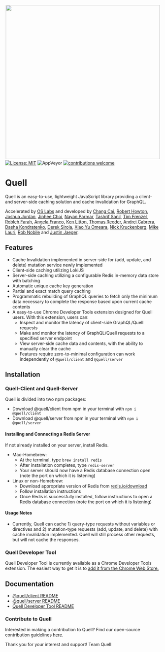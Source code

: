 <p align="center"><img src="./demo/client/src/images/quell_logos/QUELL-nested-LG@0.75x.png" width='500' style="margin-top: 10px; margin-bottom: -10px;"></p>

[![License: MIT](https://img.shields.io/badge/License-MIT-yellow.svg)](https://github.com/open-source-labs/Quell/blob/master/LICENSE)
![AppVeyor](https://img.shields.io/badge/build-passing-brightgreen.svg)
[![contributions welcome](https://img.shields.io/badge/contributions-welcome-brightgreen.svg?style=flat)](https://github.com/open-source-labs/Quell/issues)
<!-- ![AppVeyor](https://img.shields.io/badge/version-1.0.1-blue.svg) -->

# Quell

Quell is an easy-to-use, lightweight JavaScript library providing a client- and server-side caching solution and cache invalidation for GraphQL.

Accelerated by [OS Labs](https://github.com/open-source-labs) and developed by [Chang Cai](https://github.com/ccai89), [Robert Howton](https://github.com/roberthowton), [Joshua Jordan](https://github.com/jjordan-90), [Jinhee Choi](https://github.com/jcroadmovie), [Nayan Parmar](https://github.com/nparmar1), [Tashrif Sanil](https://github.com/tashrifsanil), [Tim Frenzel](https://github.com/TimFrenzel), [Robleh Farah](https://github.com/farahrobleh), [Angela Franco](https://github.com/ajfranco18), [Ken Litton](https://github.com/kenlitton), [Thomas Reeder](https://github.com/nomtomnom), [Andrei Cabrera](https://github.com/Andreicabrerao), [Dasha Kondratenko](https://github.com/dasha-k), [Derek Sirola](https://github.com/dsirola1), [Xiao Yu Omeara](https://github.com/xyomeara), [Nick Kruckenberg](https://github.com/kruckenberg), [Mike Lauri](https://github.com/MichaelLauri), [Rob Nobile](https://github.com/RobNobile) and [Justin Jaeger](https://github.com/justinjaeger).

## Features
- Cache Invalidation implemented in server-side for (add, update, and delete) mutation service newly implemented
- Client-side caching utilizing LokiJS
- Server-side caching utilizing a configurable Redis in-memory data store with batching
- Automatic unique cache key generation
- Partial and exact match query caching
- Programmatic rebuilding of GraphQL queries to fetch only the minimum data necessary to complete the response based upon current cache contents
- A easy-to-use Chrome Developer Tools extension designed for Quell users. With this extension, users can:
  - Inspect and monitor the latency of client-side GraphQL/Quell requests
  - Make and monitor the latency of GraphQL/Quell requests to a specified server endpoint
  - View server-side cache data and contents, with the ability to manually clear the cache
  - Features require zero-to-minimal configuration can work independently of `@quell/client` and `@quell/server`

## Installation

### Quell-Client and Quell-Server

Quell is divided into two npm packages:

- Download @quell/client from npm in your terminal with `npm i @quell/client`
- Download @quell/server from npm in your terminal with `npm i @quell/server`

#### Installing and Connecting a Redis Server

If not already installed on your server, install Redis.

- Mac-Homebrew:
  - At the terminal, type `brew install redis`
  - After installation completes, type `redis-server`
  - Your server should now have a Redis database connection open (note the port on which it is listening)
- Linux or non-Homebrew:
  - Download appropriate version of Redis from [redis.io/download](http://redis.io/download)
  - Follow installation instructions
  - Once Redis is successfully installed, follow instructions to open a Redis database connection (note the port on which it is listening)

#### Usage Notes

- Currently, Quell can cache 1) query-type requests without variables or directives and 2) mutation-type requests (add, update, and delete) with cache invalidation implemented. Quell will still process other requests, but will not cache the responses.

### Quell Developer Tool

Quell Developer Tool is currently available as a Chrome Developer Tools extension. The easiest way to get it is to [add it from the Chrome Web Store.](https://chrome.google.com/webstore/detail/quell-developer-tool/jnegkegcgpgfomoolnjjkmkippoellod)

## Documentation

- [@quell/client README](./quell-client/README.md)
- [@quell/server README](./quell-server/README.md)
- [Quell Developer Tool README](./quell-extension/README.md)

### Contribute to Quell

Interested in making a contribution to Quell? Find our open-source contribution guidelines [here](./CONTRIBUTING.md).

Thank you for your interest and support!
Team Quell
